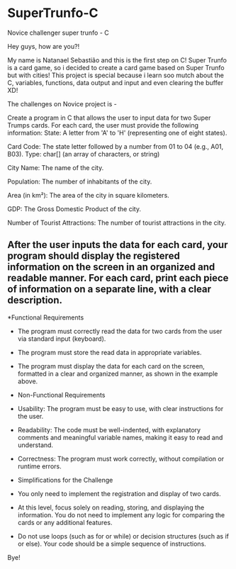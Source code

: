 # SuperTrunfo-C
Novice challenger super trunfo -  C 

Hey guys, how are you?!

My name is Natanael Sebastião and this is the first step on C! 
Super Trunfo is a card game, so i decided to create a card game based on Super Trunfo but with cities! 
This project is special because i learn soo mutch about the C, variables, functions, data output and input and even clearing the buffer XD!

The challenges on Novice project is - 

Create a program in C that allows the user to input data for two Super Trumps cards. For each card, the user must provide the following information:
State: A letter from 'A' to 'H' (representing one of eight states).

Card Code: The state letter followed by a number from 01 to 04 (e.g., A01, B03). Type: char[] (an array of characters, or string)

City Name: The name of the city. 

Population: The number of inhabitants of the city. 

Area (in km²): The area of the city in square kilometers. 

GDP: The Gross Domestic Product of the city. 

Number of Tourist Attractions: The number of tourist attractions in the city.

After the user inputs the data for each card, your program should display the registered information on the screen in an organized and readable manner. For each card, print each piece of
information on a separate line, with a clear description.
--------------------------------------

*Functional Requirements

 - The program must correctly read the data for two cards from the user via standard input (keyboard).

 - The program must store the read data in appropriate variables.

 - The program must display the data for each card on the screen, formatted in a clear and organized manner, as shown in the example above.

 - Non-Functional Requirements

 - Usability: The program must be easy to use, with clear instructions for the user.

 - Readability: The code must be well-indented, with explanatory comments and meaningful variable names, making it easy to read and understand.

 - Correctness: The program must work correctly, without compilation or runtime errors.

 - Simplifications for the Challenge

 - You only need to implement the registration and display of two cards.

 - At this level, focus solely on reading, storing, and displaying the information. You do not need to implement any logic for comparing the cards or any additional features.

 - Do not use loops (such as for or while) or decision structures (such as if or else). Your code should be a simple sequence of instructions.


Bye!

